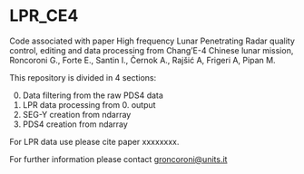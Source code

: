 # LPR_CE4
Code associated with paper High frequency Lunar Penetrating Radar quality control, editing and data processing from Chang’E-4 Chinese lunar mission, Roncoroni G., Forte E., Santin I., Černok A., Rajšić A, Frigeri A, Pipan M.

This repository is divided in 4 sections: 

0.  Data filtering from the raw PDS4 data
1.  LPR data processing from 0. output
2.  SEG-Y creation from ndarray
3.  PDS4 creation from ndarray


For LPR data use please cite paper xxxxxxxx. 

For further information please contact groncoroni@units.it
